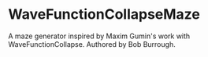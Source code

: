 # WaveFunctionCollapseMaze
A maze generator inspired by Maxim Gumin's work with WaveFunctionCollapse. Authored by Bob Burrough.
